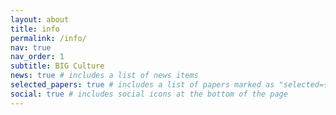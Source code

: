 ```yaml
---
layout: about
title: info
permalink: /info/
nav: true
nav_order: 1
subtitle: BIG Culture
news: true # includes a list of news items
selected_papers: true # includes a list of papers marked as "selected={true}"
social: true # includes social icons at the bottom of the page
---
```

